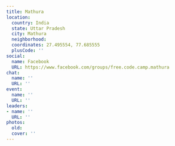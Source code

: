 ```yaml
---
title: Mathura
location:
  country: India
  state: Uttar Pradesh
  city: Mathura
  neighborhood: 
  coordinates: 27.495554, 77.685555
  plusCode: ''
social:
  name: Facebook
  URL: https://www.facebook.com/groups/free.code.camp.mathura
chat:
  name: ''
  URL: ''
event:
  name: ''
  URL: ''
leaders:
- name: ''
  URL: ''
photos:
  old: 
  cover: ''
---
```

